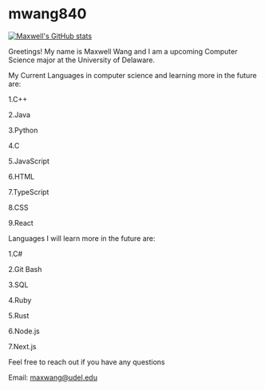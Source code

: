 # mwang840

[![Maxwell's GitHub stats](https://github-readme-stats.vercel.app/api?username=mwang840)](https://github.com/mwang840/github-readme-stats)


Greetings! My name is Maxwell Wang and I am a upcoming Computer Science major at the University of Delaware.

My Current Languages in computer science and learning more in the future are:

1.C++

2.Java

3.Python

4.C

5.JavaScript

6.HTML

7.TypeScript

8.CSS

9.React

Languages I will learn more in the future are:

1.C#

2.Git Bash

3.SQL

4.Ruby

5.Rust

6.Node.js

7.Next.js

Feel free to reach out if you have any questions 

Email: maxwang@udel.edu
